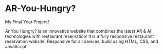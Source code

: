 # AR-You-Hungry?

My Final Year Project!

Ar You Hungry? is an innovative website that combines the latest AR & AI technologies with restaurant reservation!
It is a fully responsive restaurant reservation website,
Responsive for all devices, build using HTML, CSS, and JavaScript.

